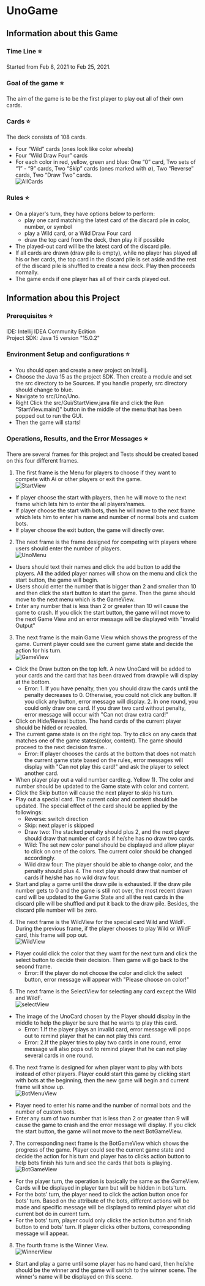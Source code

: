 # UnoGame
## Information about this Game
### Time Line :star:
Started from Feb 8, 2021 to Feb 25, 2021.<br>
### Goal of the game :star:<br>
The aim of the game is to be the first player to play out all of their own cards.<br>
### Cards :star:
The deck consists of 108 cards.
* Four “Wild” cards (ones look like color wheels)
* Four “Wild Draw Four” cards
* For each color in red, yellow, green and blue: One “0” card, Two sets of “1” - “9” cards, Two “Skip” cards (ones marked with ∅), Two “Reverse” cards, Two “Draw Two” cards.<br>
   ![AllCards](Image/AllCards.png "Allcards")
### Rules :star:
* On a player's turn, they have options below to perform:
  * play one card matching the latest card of the discard pile in color, number, or symbol
  * play a Wild card, or a Wild Draw Four card 
  * draw the top card from the deck, then play it if possible
* The played-out card will be the latest card of the discard pile. 
* If all cards are drawn (draw pile is empty), while no player has played all his or her cards, the top card in the discard pile is set aside and the rest of the discard pile is shuffled to create a new deck. Play then proceeds normally.
* The game ends if one player has all of their cards played out.
## Information abou this Project
### Prerequisites :star:
IDE: Intellij IDEA Community Edition<br>
Project SDK: Java 15 version "15.0.2"
### Environment Setup and configurations :star:
  * You should open and create a new project on Intellij.<br> 
  * Choose the Java 15 as the project SDK. Then create a module and set the src directory to be Sources. If you handle properly, src directory should change to blue.<br>
  * Navigate to src/Uno/Uno.<br>
  * Right Click the src/Gui/StartView.java file and click the Run "StartView.main()" button in the middle of the menu that has been popped out to run the GUI.
  * Then the game will starts!
### Operations, Results, and the Error Messages :star:
  There are several frames for this project and Tests should be created based on this four different frames.<br>
  1. The first frame is the Menu for players to choose if they want to compete with Ai or other players or exit the game.<br>
     ![StartView](Image/StartView.png "Startview")
  * If player choose the start with players, then he will move to the next frame which lets him to enter the all players'names.
  * If player choose the start with bots, then he will move to the next frame which lets him to enter his name and number of normal bots and custom bots.
  * If player choose the exit button, the game will directly over.
  2. The next frame is the frame designed for competing with players where users should enter the number of players.<br>
     ![UnoMenu](Image/MenuView.png "MenuView")
  * Users should text their names and click the add button to add the players. All the added player names will show on the menu and click the start button, the game will begin.
  * Users should enter the number that is bigger than 2 and smaller than 10 and then click the start button to start the game. Then the game should move to the next menu which is the GameView.<br>
  * Enter any number that is less than 2 or greater than 10 will cause the game to crash. If you click the start button, the game will not move to the next Game View and an error message will be displayed with "Invalid Output"
  3. The next frame is the main Game View which shows the progress of the game. Current player could see the current game state and decide the action for his turn.<br> 
     ![GameView](Image/GameView.jpg "GameView")
  * Click the Draw button on the top left. A new UnoCard will be added to your cards and the card that has been drawed from drawpile will display at the bottom.<br>
    * Error: 1. If you have penalty, then you should draw the cards until the penalty decreases to 0. Otherwise, you could not click any button. If you click any button, error message will display. 2. In one round, you could only draw one card. If you draw two card without penalty, error message will occur with "Can not draw extra card!"
  * Click on Hide/Reveal button. The hand cards of the current player should be hided or revealed. 
  * The current game state is on the right top. Try to click on any cards that matches one of the game states(color, content).
      The game should proceed to the next decision frame..<br>
    * Error: If player chooses the cards at the bottom that does not match the current game state based on the rules, error messages will display with "Can not play this card!" and ask the player to select another card.
  * When player play out a valid number card(e.g. Yellow 1). The color and number should be updated
    to the Game state with color and content.
  * Click the Skip button will cause the next player to skip his turn.
  * Play out a special card. The current color and content should be updated.
    The special effect of the card should be applied by the followings:
    * Reverse: switch direction
    * Skip: next player is skipped
    * Draw two: The stacked penalty should plus 2, and the next player should draw that number of cards if he/she has no draw two cards.
    * Wild: The set new color panel should be displayed and allow player to click on one of the colors. The current color should be changed accordingly.
    * Wild draw four: The player should be able to change color, and the penalty should plus 4.
    The next play should draw that number of cards if he/she has no wild draw four.
  * Start and play a game until the draw pile is exhausted. If the draw pile number gets to 0 and the game is still not over,
     the most recent drawn card will be updated to the Game State and all the rest cards in the discard pile will be shuffled and put it back to the draw pile. Besides, the discard pile number will be zero.
  4. The next frame is the WildView for the special card Wild and WildF. During the previous frame, if the player chooses to play Wild or WildF card, this frame will pop out.<br> ![WildView](Image/WildView.png "wildview")
  * Player could click the color that they want for the next turn and click the select button to decide their decision. Then game will go back to the second frame.<br>
    * Error: If the player do not choose the color and click the select button, error message will appear with "Please choose on color!"<br>
  5. The next frame is the SelectView for selecting any card except the Wild and WildF.<br>
     ![selectView](Image/SelectView.png "selectview")
  * The image of the UnoCard chosen by the Player should display in the middle to help the player be sure that he wants tp play this card.
    * Error: 1.If the player plays an invalid card, error message will pops out to remind player that he can not play this card.<br>
    * Error: 2.If the player tries to play two cards in one round, error message will also pops out to remind player that he can not play several cards in one round.
  6. The next frame is designed for when player want to play with bots instead of other players. Player could start this game by clicking start with bots at the beginning, then the new game will begin and current frame will show up.<br>
     ![BotMenuView](Image/BotMenuView.png "BotMenueView")
  * Player need to enter his name and the number of normal bots and the number of custom bots.<br>
  * Enter any sum of two number that is less than 2 or greater than 9 will cause the game to crash and the error message will display. If you click the start button, the game will not move to the next BotGameView.<br>
  7. The corresponding next frame is the BotGameView which shows the progress of the game. Player could see the current game state and decide the action for his turn and player has to clicks action button to help bots finish his turn and see the cards that bots is playing.<br>
     ![BotGameView](Image/BotGameView.jpg "BotGameView")
  * For the player turn, the operation is basically the same as the GameView. Cards will be displayed in player turn but will be hidden in bots'turn.
  * For the bots' turn, the player need to click the action button once for bots' turn. Based on the attribute of the bots, different actions will be made and specific message will be displayed to remind player what did current bot do in current turn.<br>
  * For the bots' turn, player could only clicks the action button and finish button to end bots' turn. If player clicks other buttons, corresponding message will appear.
  8. The fourth frame is the Winner View.<br> ![WinnerView](Image/WinnerView.png "winnerview")
  * Start and play a game until some player has no hand card, then he/she should be the winner and the game will switch to the winner scene.
    The winner's name will be displayed on this scene. 
      